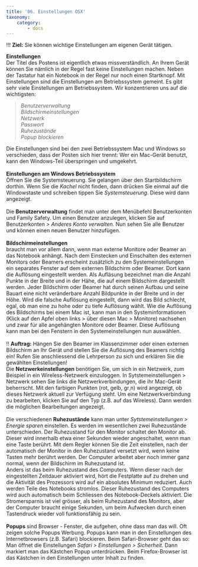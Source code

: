 ```yaml
---
title: '06. Einstellungen OSX'
taxonomy:
    category:
        - docs
---
```


!!! **Ziel:** Sie können wichtige Einstellungen am eigenen Gerät tätigen.

**Einstellungen**<br>
Der Titel des Postens ist eigentlich etwas missverständlich. An Ihrem Gerät können Sie nämlich in der Regel fast keine Einstellungen machen. Neben der Tastatur hat ein Notebook in der Regel nur noch einen Startknopf. Mit Einstellungen sind die Einstellungen am Betriebssystem gemeint. Es gibt sehr viele Einstellungen am Betriebssystem. Wir konzentrieren uns auf die wichtigsten:<br>
>*Benutzerverwaltung*<br>
*Bildschirmeinstellungen*<br>
*Netzwerk*<br>
*Passwort*<br>
*Ruhezustände*<br>
*Popup blockieren*<br>

Die Einstellungen sind bei den zwei Betriebssystem Mac und Windows so verschieden, dass der Posten sich hier trennt: Wer ein Mac-Gerät benutzt, kann den Windows-Teil überspringen und umgekehrt.<br><br>
**Einstellungen am Windows Betriebssystem**<br>
Öffnen Sie die Systemsteuerung. Sie gelangen über den Startbildschirm dorthin. Wenn Sie die *Kachel* nicht finden, dann drücken Sie einmal auf die Windowstaste und schreiben tippen Sie *Systemsteuerung*. Diese wird dann angezeigt.<br><br>
Die **Benutzerverwaltung** findet man unter dem Menübefehl Benutzerkonten und Family Safety. Um einen Benutzer anzulegen, klicken Sie auf Benutzerkonten  *> Anderes Konto verwalten.* Nun sehen Sie alle Benutzer und können einen neuen Benutzer hinzufügen.<br><br>
**Bildschirmeinstellungen**<br> braucht man vor allem dann, wenn man externe Monitore oder Beamer an das Notebook anhängt. Nach dem Einstecken und Einschalten des externen Monitors oder Beamers erscheint zusätzlich zu den Systemeinstellungen ein separates Fenster auf dem externen Bildschirm oder Beamer. Dort kann die Auflösung eingestellt werden. Als Aufläsung bezeichnet man die Anzahl Punkte in der Breite und in der Hähe, die auf einem Bildschirm dargestellt werden. Jeder Bildschirm oder Beamer hat durch seinen Aufbau und seine Bauart eine nicht veränderbare Anzahl Bildpunkte in der Breite und in der Höhe. Wird die falsche Auflösung eingestellt, dann wird das Bild schlecht, egal, ob man eine zu hohe oder zu tiefe Auflösung wählt. Wie die Auflösung des Bildschirms bei einem Mac ist, kann man in den Systeminformationen (Klick auf den Apfel oben links > über diesen Mac > Monitore) nachsehen und zwar für alle angehängten Monitore oder Beamer. Diese Auflösung kann man bei den Fenstern in den Systemeinstellungen nun auswählen.<br><br>
!! **Auftrag:** Hängen Sie den Beamer im Klassenzimmer oder einen externen Bildschirm an Ihr Gerät und stellen Sie die Auflösung des Beamers richtig ein! Rufen Sie anschliessend die Lehrperson zu sich und erklären Sie die gewählten Einstellungen!<br>
Die **Netzwerkeinstellungen** benötigen Sie, um sich in ein Netzwerk, zum Beispiel in ein Wireless-Netzwerk einzuloggen. In Sytstemeinstellungen > Netzwerk sehen Sie links die Netzwerkverbindungen, die ihr Mac-Gerät beherrscht. Mit den farbigen Punkten (rot, gelb, gr¸n) wird angezeigt, ob dieses Netzwerk aktuell zur Verfügung steht. Um eine Netzwerkverbindung zu bearbeiten, klicken Sie auf den Typ (z.B. auf das Wireless). Dann werden die möglichen Bearbeitungen angezeigt.<br><br>
Die verschiedenen **Ruhezustände** kann man unter *Sytstemeinstellungen > Energie sparen* einstellen. Es werden im wesentlichen zwei Ruhezustände unterschieden. Der Ruhezustand für den Monitor schaltet den Monitor ab. Dieser wird innerhalb etwa einer Sekunden wieder angeschaltet, wenn man eine Taste berührt. Mit dem Regler können Sie die Zeit einstellen, nach der automatisch der Monitor in den Ruhezustand versetzt wird, wenn keine Tasten mehr berührt werden. Der Computer arbeitet aber noch immer ganz normal, wenn der Bildschirm im Ruhezustand ist. <br>
Anders ist das beim Ruhezustand des Computers. Wenn dieser nach der eingestellten Zeitdauer aktiviert wird, hört die Festplatte auf zu drehen und die Aktivität des Prozessors wird auf ein absolutes Minimum reduziert. Auch werden Teile des Notebooks stromlos. Dieser Ruhezustand des Computers wird auch automatisch beim Schliessen des Notebook-Deckels aktiviert. Die Stromersparnis ist viel grösser, als beim Ruhezustand des Monitors, aber der Computer braucht einige Sekunden, um beim Aufwecken durch einen Tastendruck wieder voll funktionsfähig zu sein. <br><br>
**Popups** sind Browser - Fenster, die aufgehen, ohne dass man das will. Oft zeigen solche Popups Werbung. Popups kann man in den Einstellungen des Internetbrowsers (z.B. Safari) blockieren. Beim Safari-Browser geht das so: Man öffnet die Einstellungen *Safari > Einstellungen > Sicherheit*. Dann markiert man das Kästchen Popup unterdrücken. Beim Firefox-Browser ist das Kästchen in den Einstellungen unter Inhalt zu finden.<br>
